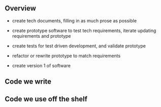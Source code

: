 
Overview
---


- create tech documents, filling in as much prose as possible

- create prototype software to test tech requirements, iterate updating requirements and prototype

- create tests for test driven development, and validate prototype

- refactor or rewrite prototype to match requirements

- create version 1 of software


Code we write
----



Code we use off the shelf
---
